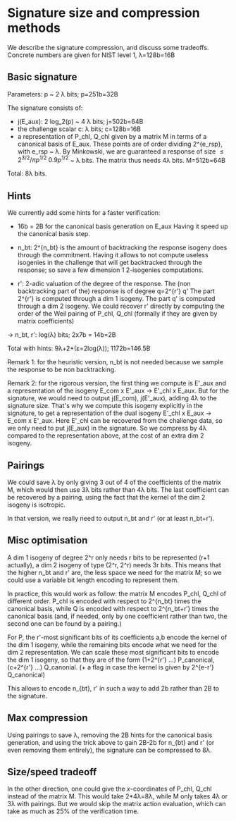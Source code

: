 Signature size and compression methods
======================================

We describe the signature compression, and discuss some tradeoffs.
Concrete numbers are given for NIST level 1, λ=128b=16B

## Basic signature

Parameters: p ~ 2 λ bits; p=251b=32B

The signature consists of:
- j(E_aux): 2 log_2(p) ~ 4 λ bits; j=502b=64B
- the challenge scalar c: λ bits; c=128b=16B
- a representation of P_chl, Q_chl given by a matrix M in terms of a canonical basis of E_aux. These points are of order dividing 2^{e_rsp}, with e_rsp ~ λ.
  By Minkowski, we are guaranteed a response of size $\le 2^{3/2}/π p^{1/2} ~ 0.9 p^{1/2}$ ~ λ bits. The matrix thus needs 4λ bits.
  M=512b=64B

Total: 8λ bits.

## Hints

We currently add some hints for a faster verification:
- 16b = 2B for the canonical basis generation on E_aux
  Having it speed up the canonical basis step.

- n_bt: 2^{n_bt} is the amount of backtracking the response isogeny does through the commitment.
  Having it allows to not compute useless isogenies in the challenge that
  will get backtracked through the response; so save a few dimension 1
  2-isogenies computations.

- r': 2-adic valuation of the degree of the response.
  The (non backtracking part of the) response is of degree q=2^{r'} q'
  The part 2^{r'} is computed through a dim 1 isogeny.
  The part q' is computed through a dim 2 isogeny.
  We could recover r' directly by computing the order of the Weil pairing of P_chl, Q_chl (formally if they are given by matrix coefficients)

-> n_bt, r': log(λ) bits; 2x7b = 14b=2B

Total with hints: 9λ+2+(ε=2log(λ)); 1172b=146.5B

Remark 1: for the heuristic version, n_bt is not needed because we sample the response to be non backtracking.

Remark 2: for the rigorous version, the first thing we compute is E'_aux and
a representation of the isogeny E_com x E'_aux -> E'_chl x E_aux.
But for the signature, we would need to output j(E_com), j(E'_aux), adding
4λ to the signature size. That's why we compute this isogeny explicitly in the signature, to get a representation of the dual isogeny
  E'_chl x E_aux -> E_com x E'_aux.
Here E'_chl can be recovered from the challenge data, so we only need
to put j(E_aux) in the signature. So we compress by 4λ compared to the
representation above, at the cost of an extra dim 2 isogeny.

## Pairings

We could save λ by only giving 3 out of 4 of the coefficients of the matrix
M, which would then use 3λ bits rather than 4λ bits. The last coefficient
can be recovered by a pairing, using the fact that the kernel of the dim 2
isogeny is isotropic.

In that version, we really need to output n_bt and r' (or at least n_bt+r').

## Misc optimisation

A dim 1 isogeny of degree 2^r only needs r bits to be represented (r+1
actually), a dim 2 isogeny of type (2^r, 2^r) needs 3r bits.
This means that the higher n_bt and r' are, the less space we need for the
matrix M; so we could use a variable bit length encoding to represent them.

In practice, this would work as follow: the matrix M encodes P_chl, Q_chl
of different order. P_chl is encoded with respect to 2^{n_bt} times the
canonical basis, while Q is encoded with respect to 2^{n_bt+r′} times the
canonical basis (and, if needed, only by one coefficient rather than two,
the second one can be found by a pairing.)

For P, the r'-most significant bits of its coefficients a,b encode the
kernel of the dim 1 isogeny, while the remaining bits encode what we need
for the dim 2 representation. We can scale these most significant bits to
encode the dim 1 isogeny, so that they are of the form (1+2^{r'} ...)
P_canonical, (c+2^{r'} ...) Q_canonial.
(+ a flag in case the kernel is given by 2^{e-r'} Q_canonical)

This allows to encode n_{bt}, r' in such a way to add 2b rather than 2B to
the signature.

## Max compression

Using pairings to save λ, removing the 2B hints for the canonical basis
generation, and using the trick above to gain 2B-2b for n_{bt} and r' (or
even removing them entirely), the signature can be compressed to 8λ.

## Size/speed tradeoff

In the other direction, one could give the $x$-coordinates of P_chl, Q_chl
instead of the matrix M. This would take 2*4λ=8λ, while M only takes 4λ or
3λ with pairings. But we would skip the matrix action evaluation, which can
take as much as 25% of the verification time.

